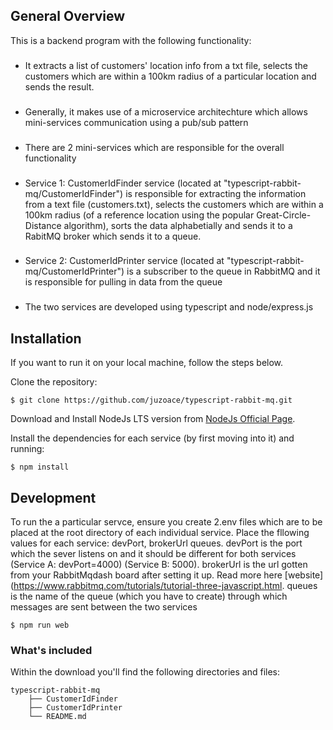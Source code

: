 ## General Overview
This is a backend program with the following functionality:
### 
* It extracts a list of customers' location info from a txt file, selects the customers which are within a 100km radius of a particular location  and sends the result.
### 
* Generally, it makes use of a microservice architechture which allows mini-services communication using a pub/sub pattern
### 
* There are 2 mini-services which are responsible for the overall functionality
### 
* Service 1: CustomerIdFinder service (located at "typescript-rabbit-mq/CustomerIdFinder") is responsible for extracting the information from a text file (customers.txt), selects the customers which are within a 100km radius (of a reference location using the popular Great-Circle-Distance algorithm), sorts the data alphabetially and sends it to a RabitMQ broker which sends it to a queue.
### 
* Service 2: CustomerIdPrinter service (located at "typescript-rabbit-mq/CustomerIdPrinter") is a subscriber to the queue in RabbitMQ and it is responsible for pulling in data from the queue 
### 
* The two services are developed using typescript and node/express.js

## Installation

If you want to run it on your local machine, follow the steps below.

Clone the repository: 
```
$ git clone https://github.com/juzoace/typescript-rabbit-mq.git
```
Download and Install NodeJs LTS version from [NodeJs Official Page](https://nodejs.org/en/download/).

Install the dependencies for each service (by first moving into it) and running:
```
$ npm install
```

## Development
To run the a particular servce, ensure you create 2.env files which are to be placed at the root directory of each individual service. Place the fllowing values for each service: devPort, brokerUrl 
queues. devPort is the port which the sever listens on and it should be different for both services (Service A: devPort=4000) (Service B: 5000). brokerUrl is the url gotten from your RabbitMqdash board after setting it up. Read more here [website](https://www.rabbitmq.com/tutorials/tutorial-three-javascript.html.
queues is the name of the queue (which you have to create) through which messages are sent between the two services

```
$ npm run web
```
### What's included

Within the download you'll find the following directories and files:

```
typescript-rabbit-mq
    ├── CustomerIdFinder 
    ├── CustomerIdPrinter
    └── README.md
```



